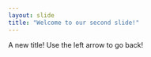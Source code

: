 ```yaml
---
layout: slide
title: "Welcome to our second slide!"
---
```

A new title!
Use the left arrow to go back!
